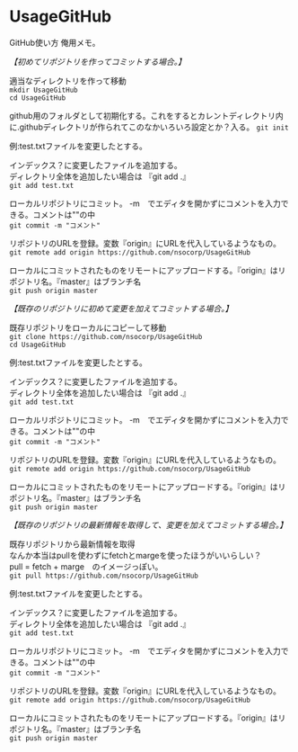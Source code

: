 # UsageGitHub

GitHub使い方 俺用メモ。


*【初めてリポジトリを作ってコミットする場合。】*

適当なディレクトリを作って移動  
`mkdir UsageGitHub`  
`cd UsageGitHub`

github用のフォルダとして初期化する。これをするとカレントディレクトリ内に.githubディレクトリが作られてこのなかいろいろ設定とか？入る。
`git init`


例:test.txtファイルを変更したとする。

インデックス？に変更したファイルを追加する。  
ディレクトリ全体を追加したい場合は 『git add .』  
`git add test.txt`

ローカルリポジトリにコミット。 -m　でエディタを開かずにコメントを入力できる。コメントは""の中  
`git commit -m "コメント"`

リポジトリのURLを登録。変数『origin』にURLを代入しているようなもの。  
`git remote add origin https://github.com/nsocorp/UsageGitHub`

ローカルにコミットされたものをリモートにアップロードする。『origin』はリポジトリ名。『master』はブランチ名  
`git push origin master`



*【既存のリポジトリに初めて変更を加えてコミットする場合。】*

既存リポジトリをローカルにコピーして移動  
`git clone https://github.com/nsocorp/UsageGitHub`  
`cd UsageGitHub`

例:test.txtファイルを変更したとする。

インデックス？に変更したファイルを追加する。  
ディレクトリ全体を追加したい場合は 『git add .』  
`git add test.txt`

ローカルリポジトリにコミット。 -m　でエディタを開かずにコメントを入力できる。コメントは""の中  
`git commit -m "コメント"`

リポジトリのURLを登録。変数『origin』にURLを代入しているようなもの。  
`git remote add origin https://github.com/nsocorp/UsageGitHub`

ローカルにコミットされたものをリモートにアップロードする。『origin』はリポジトリ名。『master』はブランチ名  
`git push origin master`




*【既存のリポジトリの最新情報を取得して、変更を加えてコミットする場合。】*

既存リポジトリから最新情報を取得  
なんか本当はpullを使わずにfetchとmargeを使ったほうがいいらしい？  
pull = fetch + marge　のイメージっぽい。  
`git pull https://github.com/nsocorp/UsageGitHub`

例:test.txtファイルを変更したとする。

インデックス？に変更したファイルを追加する。  
ディレクトリ全体を追加したい場合は 『git add .』  
`git add test.txt`

ローカルリポジトリにコミット。 -m　でエディタを開かずにコメントを入力できる。コメントは""の中  
`git commit -m "コメント"`

リポジトリのURLを登録。変数『origin』にURLを代入しているようなもの。  
`git remote add origin https://github.com/nsocorp/UsageGitHub`

ローカルにコミットされたものをリモートにアップロードする。『origin』はリポジトリ名。『master』はブランチ名  
`git push origin master`
